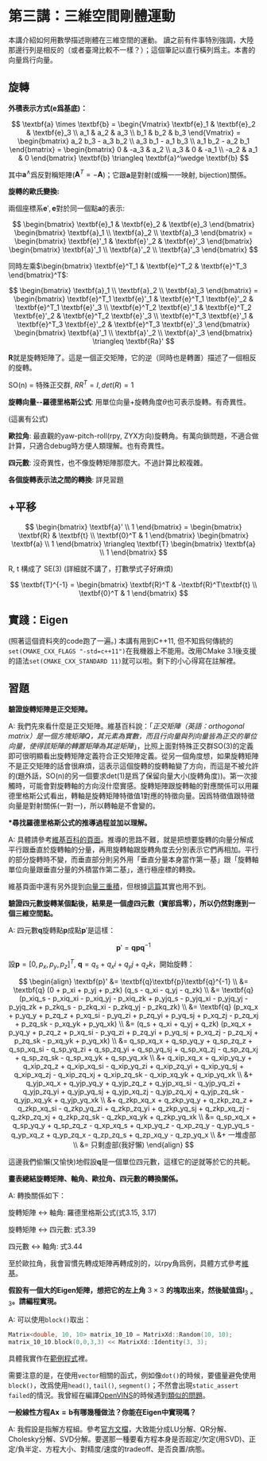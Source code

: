 # 第三講：三維空間剛體運動

本講介紹如何用數學描述剛體在三維空間的運動。
讀之前有件事特別強調，大陸那邊行列是相反的（或者臺灣比較不一樣？）；這個筆記以直行橫列爲主。本書的向量爲行向量。

## 旋轉

**外積表示方式($\textbf{e}$爲基底)：**

$$
\textbf{a} \times \textbf{b} =
\begin{Vmatrix}
\textbf{e}_1 & \textbf{e}_2 & \textbf{e}_3 \\
a_1 & a_2 & a_3 \\
b_1 & b_2 & b_3
\end{Vmatrix} =
\begin{bmatrix}
a_2 b_3 - a_3 b_2 \\
a_3 b_1 - a_1 b_3 \\
a_1 b_2 - a_2 b_1
\end{bmatrix} =
\begin{bmatrix}
0 & -a_3 & a_2 \\
a_3 & 0 & -a_1 \\
-a_2 & a_1 & 0
\end{bmatrix} \textbf{b} \triangleq
\textbf{a}^\wedge \textbf{b}
$$

其中$\textbf{a}^\wedge$爲反對稱矩陣($\textbf{A}^T = -\textbf{A}$)；它跟$\textbf{a}$是對射(或稱一一映射, bijection)關係。

**旋轉的歐氏變換:**

兩個座標系$\textbf{e}', \textbf{e}$對於同一個點$\textbf{a}$的表示:

$$
\begin{bmatrix} \textbf{e}_1 & \textbf{e}_2 & \textbf{e}_3 \end{bmatrix}
\begin{bmatrix}
\textbf{a}_1 \\
\textbf{a}_2 \\
\textbf{a}_3
\end{bmatrix} = 
\begin{bmatrix} \textbf{e}'_1 & \textbf{e}'_2 & \textbf{e}'_3 \end{bmatrix}
\begin{bmatrix}
\textbf{a}'_1 \\
\textbf{a}'_2 \\
\textbf{a}'_3
\end{bmatrix}
$$

同時左乘$\begin{bmatrix} \textbf{e}^T_1 & \textbf{e}^T_2 & \textbf{e}^T_3 \end{bmatrix}^T$:

$$
\begin{bmatrix}
\textbf{a}_1 \\
\textbf{a}_2 \\
\textbf{a}_3
\end{bmatrix} = 
\begin{bmatrix}
\textbf{e}^T_1 \textbf{e}'_1 & \textbf{e}^T_1 \textbf{e}'_2 & \textbf{e}^T_1 \textbf{e}'_3 \\
\textbf{e}^T_2 \textbf{e}'_1 & \textbf{e}^T_2 \textbf{e}'_2 & \textbf{e}^T_2 \textbf{e}'_3 \\
\textbf{e}^T_3 \textbf{e}'_1 & \textbf{e}^T_3 \textbf{e}'_2 & \textbf{e}^T_3 \textbf{e}'_3
\end{bmatrix}
\begin{bmatrix}
\textbf{a}'_1 \\
\textbf{a}'_2 \\
\textbf{a}'_3
\end{bmatrix} \triangleq
\textbf{Ra}'
$$

$\textbf{R}$就是旋轉矩陣了。這是一個正交矩陣，它的逆（同時也是轉置）描述了一個相反的旋轉。

SO(n) = 特殊正交群, $RR^T = I, det(R) = 1$

**旋轉向量--羅德里格斯公式**: 用單位向量+旋轉角度$\theta$也可表示旋轉。有奇異性。

(這裏有公式)

**歐拉角**: 最直觀的yaw-pitch-roll(rpy, ZYX方向)旋轉角。有萬向鎖問題，不適合做計算，只適合debug時方便人類理解。也有奇異性。

**四元數**: 沒奇異性，也不像旋轉矩陣那麼大。不過計算比較複雜。

**各個旋轉表示法之間的轉換**: 詳見習題

## +平移

$$
\begin{bmatrix}
\textbf{a}' \\
1
\end{bmatrix} =
\begin{bmatrix}
\textbf{R} & \textbf{t} \\
\textbf{0}^T & 1
\end{bmatrix}
\begin{bmatrix}
\textbf{a} \\
1
\end{bmatrix} \triangleq
\textbf{T}
\begin{bmatrix}
\textbf{a} \\
1
\end{bmatrix}
$$

R, t 構成了 SE(3) (詳細就不講了，打數學式子好麻煩)

$$
\textbf{T}^{-1} =
\begin{bmatrix}
\textbf{R}^T & -\textbf{R}^T\textbf{t} \\
\textbf{0}^T & 1
\end{bmatrix}
$$

## 實踐：Eigen

(照著這個資料夾的code跑了一遍。)
本講有用到C++11, 但不知爲何傳統的`set(CMAKE_CXX_FLAGS "-std=c++11")`在我機器上不能用。改用CMake 3.1後支援的語法`set(CMAKE_CXX_STANDARD 11)`就可以啦。剩下的小心得寫在註解裡。

## 習題

**驗證旋轉矩陣是正交矩陣。**

A: 我們先來看什麼是正交矩陣。維基百科說：「_正交矩陣（英語：orthogonal matrix）是一個方塊矩陣_$Q$_，其元素為實數，而且行向量與列向量皆為正交的單位向量，使得該矩陣的轉置矩陣為其逆矩陣_」，比照上面對特殊正交群SO(3)的定義即可很明顯看出旋轉矩陣定義符合正交矩陣定義。從另一個角度想，如果旋轉矩陣不是正交矩陣的話會很麻煩，這表示這個旋轉的旋轉軸變了方向，而這是不被允許的(題外話，SO(n)的另一個要求det(1)是爲了保留向量大小(旋轉角度))。第一次接觸時，可能會對旋轉軸的方向沒什麼實感。旋轉矩陣跟旋轉軸的對應關係可以用羅德里格斯公式看出，轉軸是旋轉矩陣特徵值1對應的特徵向量。因爲特徵值跟特徵向量是對射關係(一對一)，所以轉軸是不會變的。

**\*尋找羅德里格斯公式的推導過程並加以理解。**

A: 具體請參考[維基百科的頁面](https://en.wikipedia.org/wiki/Rodrigues%27_rotation_formula)。推導的思路不難，就是把想要旋轉的向量分解成平行跟垂直於旋轉軸的分量，再用旋轉軸跟旋轉角度去分別表示它們再相加。平行的部分旋轉時不變，而垂直部分則另外用「垂直分量本身當作第一基」跟「旋轉軸單位向量跟垂直分量的外積當作第二基」，進行極座標的轉換。

維基頁面中還有另外提到[向量三重積](https://en.wikipedia.org/wiki/Triple_product#Vector_triple_product)，但根據[這篇](https://hackmd.io/@RintarouTW/Rodrigues%E2%80%99_Rotation_Formula)其實也用不到。

**驗證四元數旋轉某個點後，結果是一個虛四元數（實部爲零），所以仍然對應到一個三維空間點。**

A: 四元數$\textbf{q}$旋轉點$\textbf{p}$成點$\textbf{p}'$是這樣：

$$
\textbf{p}' = \textbf{q}\textbf{p}\textbf{q}^{-1}
$$

設$\textbf{p} = [0,p_x,p_y,p_z]^T$, $\textbf{q} = q_s + q_xi + q_yj + q_zk$，開始旋轉：

$$
\begin{align}
\textbf{p}' &= \textbf{q}\textbf{p}\textbf{q}^{-1} \\
&= \textbf{q} (0 + p_xi + p_yj + p_zk) (q_s - q_xi - q_yj - q_zk) \\
&= \textbf{q} (p_xiq_s - p_xiq_xi - p_xiq_yj - p_xiq_zk
             + p_yjq_s - p_yjq_xi - p_yjq_yj - p_yjq_zk
             + p_zkq_s - p_zkq_xi - p_zkq_yj - p_zkq_zk) \\
&= \textbf{q} (p_xq_x  + p_yq_y  + p_zq_z
             + p_xq_si - p_yq_zi + p_zq_yi
             + p_yq_sj + p_xq_zj - p_zq_xj
             + p_zq_sk - p_xq_yk + p_yq_xk) \\
&= (q_s + q_xi + q_yj + q_zk) (p_xq_x  + p_yq_y  + p_zq_z
                             + p_xq_si - p_yq_zi + p_zq_yi
                             + p_yq_sj + p_xq_zj - p_zq_xj
                             + p_zq_sk - p_xq_yk + p_yq_xk) \\
&= q_sp_xq_x  + q_sp_yq_y  + q_sp_zq_z + q_sp_xq_si - q_sp_yq_zi + q_sp_zq_yi + q_sp_yq_sj + q_sp_xq_zj - q_sp_zq_xj + q_sp_zq_sk - q_sp_xq_yk + q_sp_yq_xk \\
 &+ q_xip_xq_x  + q_xip_yq_y  + q_xip_zq_z + q_xip_xq_si - q_xip_yq_zi + q_xip_zq_yi + q_xip_yq_sj + q_xip_xq_zj - q_xip_zq_xj + q_xip_zq_sk - q_xip_xq_yk + q_xip_yq_xk \\
 &+ q_yjp_xq_x  + q_yjp_yq_y  + q_yjp_zq_z + q_yjp_xq_si - q_yjp_yq_zi + q_yjp_zq_yi + q_yjp_yq_sj + q_yjp_xq_zj - q_yjp_zq_xj + q_yjp_zq_sk - q_yjp_xq_yk + q_yjp_yq_xk \\
 &+ q_zkp_xq_x  + q_zkp_yq_y  + q_zkp_zq_z + q_zkp_xq_si - q_zkp_yq_zi + q_zkp_zq_yi + q_zkp_yq_sj + q_zkp_xq_zj - q_zkp_zq_xj + q_zkp_zq_sk - q_zkp_xq_yk + q_zkp_yq_xk \\
&= q_sp_xq_x + q_sp_yq_y + q_sp_zq_z - q_xp_xq_s + q_xp_yq_z - q_xp_zq_y - q_yp_yq_s - q_yp_xq_z + q_yp_zq_x - q_zp_zq_s + q_zp_xq_y - q_zp_yq_x \\
 &+ 一堆虛部 \\
&= 只剩虛部(我好懶)
\end{align}
$$

這邊我們偷懶(又愉快)地假設$\textbf{q}$是一個單位四元數，這樣它的逆就等於它的共軛。

**畫表總結旋轉矩陣、軸角、歐拉角、四元數的轉換關係。**

A: 轉換關係如下：

旋轉矩陣 <-> 軸角: 羅德里格斯公式(式3.15, 3.17)

旋轉矩陣 <-> 四元數: 式3.39

四元數 <-> 軸角: 式3.44

至於歐拉角，我會習慣先轉成矩陣再轉成別的，以rpy角爲例，具體方式參考[維基](https://zh.wikipedia.org/zh-tw/%E6%97%8B%E8%BD%AC%E7%9F%A9%E9%98%B5#%E4%B8%89%E7%BB%B4%E7%A9%BA%E9%97%B4)。

**假設有一個大的Eigen矩陣，想把它的左上角** $3\times3$ **的塊取出來，然後賦值爲**$\textbf{I}_{3\times3}$**。請編程實現。**

A: 可以使用`block()`取出：

```cpp
Matrix<double, 10, 10> matrix_10_10 = MatrixXd::Random(10, 10);
matrix_10_10.block(0,0,3,3) << MatrixXd::Identity(3, 3);
```

具體我實作在[範例程式](./useEigen/eigenMatrix.cpp)裡。

需要注意的是，在使用`vector`相關的函式，例如像`dot()`的時候，要儘量避免使用`block()`，改爲使用`head()`, `tail()`, `segment()`；不然會出現`static_assert failed`的情況。我曾經在編譯[OpenVINS](https://github.com/rpng/open_vins)的時候遇到[類似的問題](https://github.com/rpng/open_vins/commit/c89f14f143e2058e9201025453b9dd07b443a49d)。

**一般線性方程$\textbf{Ax}=\textbf{b}$有哪幾種做法？你能在Eigen中實現嗎？**

A: 我假設是指解方程組。參考[官方文檔](https://eigen.tuxfamily.org/dox/group__TutorialLinearAlgebra.html)，大致能分成LU分解、QR分解、Cholesky分解、SVD分解。要選那一種要看方程本身是否超定/欠定(用SVD)、正定/負半定、方程大小、對精度/速度的tradeoff、是否良置/病態。

